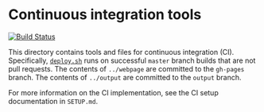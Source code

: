 # Continuous integration tools

[![Build Status](https://travis-ci.org/indigo-dc/sqa-baseline.svg?branch=master)](https://travis-ci.org/indigo-dc/sqa-baseline)

This directory contains tools and files for continuous integration (CI).
Specifically, [`deploy.sh`](deploy.sh) runs on successful `master` branch builds that
are not pull requests.
The contents of `../webpage` are committed to the `gh-pages` branch.
The contents of `../output` are committed to the `output` branch.

For more information on the CI implementation, see the CI setup documentation in `SETUP.md`.
